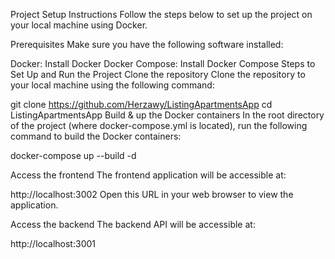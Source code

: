 Project Setup Instructions
Follow the steps below to set up the project on your local machine using Docker.

Prerequisites
Make sure you have the following software installed:

Docker: Install Docker
Docker Compose: Install Docker Compose
Steps to Set Up and Run the Project
Clone the repository
Clone the repository to your local machine using the following command:

git clone https://github.com/Herzawy/ListingApartmentsApp
cd ListingApartmentsApp
Build & up the Docker containers
In the root directory of the project (where docker-compose.yml is located), run the following command to build the Docker containers:

docker-compose up --build -d

Access the frontend
The frontend application will be accessible at:

http://localhost:3002
Open this URL in your web browser to view the application.

Access the backend
The backend API will be accessible at:

http://localhost:3001
